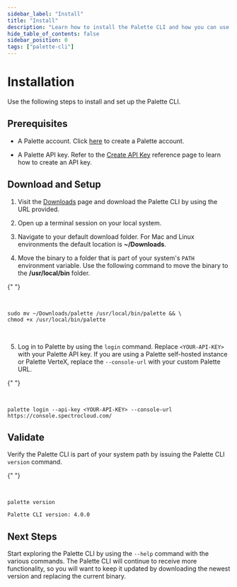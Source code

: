 ```yaml
---
sidebar_label: "Install"
title: "Install"
description: "Learn how to install the Palette CLI and how you can use the CLI with Palette Dev Engine."
hide_table_of_contents: false
sidebar_position: 0
tags: ["palette-cli"]
---
```


# Installation

Use the following steps to install and set up the Palette CLI.

## Prerequisites

- A Palette account. Click [here](https://console.spectrocloud.com/) to create a Palette account.

- A Palette API key. Refer to the [Create API Key](../user-management/authentication/api-key/create-api-key.md)
  reference page to learn how to create an API key.

## Download and Setup

1. Visit the [Downloads](../spectro-downloads.md#palette-cli) page and download the Palette CLI by using the URL
   provided.

2. Open up a terminal session on your local system.

3. Navigate to your default download folder. For Mac and Linux environments the default location is **~/Downloads**.

4. Move the binary to a folder that is part of your system's `PATH` environment variable. Use the following command to
   move the binary to the **/usr/local/bin** folder.

{" "}

<br />

```shell
sudo mv ~/Downloads/palette /usr/local/bin/palette && \
chmod +x /usr/local/bin/palette
```

<br />

5. Log in to Palette by using the `login` command. Replace `<YOUR-API-KEY>` with your Palette API key. If you are using
   a Palette self-hosted instance or Palette VerteX, replace the `--console-url` with your custom Palette URL.

{" "}

<br />

```shell
palette login --api-key <YOUR-API-KEY> --console-url https://console.spectrocloud.com/
```

## Validate

Verify the Palette CLI is part of your system path by issuing the Palette CLI `version` command.

{" "}

<br />

```shell
palette version
```

```shell hideClipboard
Palette CLI version: 4.0.0
```

## Next Steps

Start exploring the Palette CLI by using the `--help` command with the various commands. The Palette CLI will continue
to receive more functionality, so you will want to keep it updated by downloading the newest version and replacing the
current binary.
